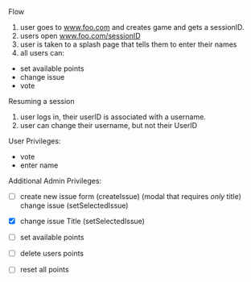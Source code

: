 
Flow
1. user goes to www.foo.com and creates game and gets a sessionID.
2. users open www.foo.com/sessionID
3. user is taken to a splash page that tells them to enter their names
4. all users can:
  - set available points
  - change issue
  - vote


Resuming a session
1. user logs in, their userID is associated with a username.
2. user can change their username, but not their UserID

User Privileges:
- vote
- enter name

Additional Admin Privileges:
- [ ] create new issue form (createIssue) (modal that requires *only* title) change issue (setSelectedIssue)
- [x] change issue Title (setSelectedIssue)
- [ ] set available points
- [ ] delete users points
- [ ] reset all points


